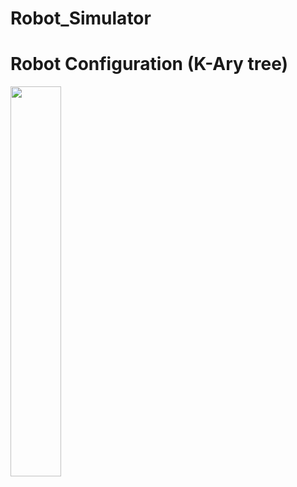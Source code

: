 # Robot_Simulator

Robot Configuration (K-Ary tree)
================================

<img src="https://user-images.githubusercontent.com/77143479/105839682-34b83800-6015-11eb-8021-ab2d8e623dd5.png" width="40%">
